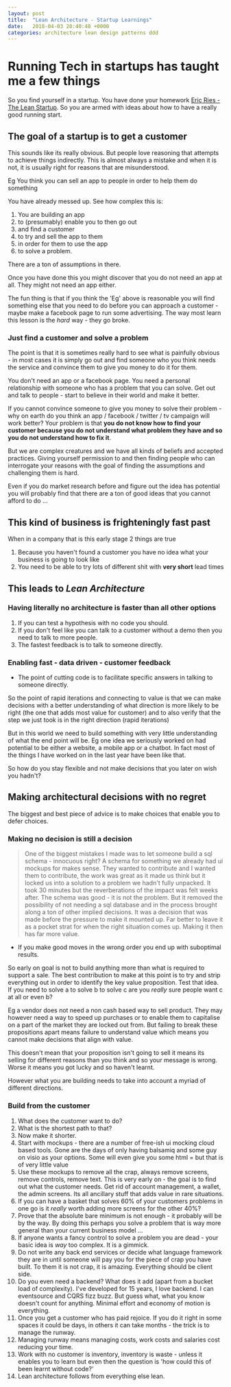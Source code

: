 ```yaml
---
layout: post
title:  "Lean Architecture - Startup Learnings"
date:   2018-04-03 20:40:48 +0000
categories: architecture lean design patterns ddd
---
```

# Running Tech in startups has taught me a few things

So you find yourself in a startup. You have done your homework [Eric Ries - The Lean Startup](https://www.amazon.co.uk/Lean-Startup-Innovation-Successful-Businesses/dp/0670921602/ref=sr_1_1?ie=UTF8&qid=1522609380&sr=8-1&keywords=lean+startup+eric+ries).
So you are armed with ideas about how to have a really good running start.

## The goal of a startup is to get a customer

This sounds like its really obvious. But people love reasoning that attempts to achieve things indirectly. This is almost always a mistake and when it is not, it is usually right for reasons that are misunderstood.

Eg You think you can sell an app to people in order to help them do something

You have already messed up. See how complex this is:

1. You are building an app
1. to (presumably) enable you to then go out
1. and find a customer
1. to try and sell the app to them
1. in order for them to use the app
1. to solve a problem.

There are a ton of assumptions in there.

Once you have done this you might discover that you do not need an app at all. They might not need an app either.

The fun thing is that if you think the 'Eg' above is reasonable you will find something else that you need to do before you can approach a customer - maybe make a facebook page to run some advertising. The way most learn this lesson is the *hard* way - they go broke.

### Just find a customer and solve a problem

The point is that it is sometimes really hard to see what is painfully obvious - in most cases it is simply go out and find someone who you think needs the service and convince them to give you money to do it for them.

You don't need an app or a facebook page. You need a personal relationship with someone who has a problem that you can solve. Get out and talk to people - start to believe in their world and make it better.

If you cannot convince someone to give you money to solve their problem - why on earth do you think an app / facebook / twitter / tv campaign will work better? Your problem is that **you do not know how to find your customer because you do not understand what problem they have and so you do not understand how to fix it**.

But we are complex creatures and we have all kinds of beliefs and accepted practices. Giving yourself permission to and then finding people who can interrogate your reasons with the goal of finding the assumptions and challenging them is hard.

Even if you do market research before and figure out the idea has potential you will probably find that there are a ton of good ideas that you cannot afford to do ...

## This kind of business is frighteningly fast past

When in a company that is this early stage 2 things are true

1. Because you haven't found a customer you have no idea what your business is going to look like
1. You need to be able to try lots of different shit with **very short** lead times

## This leads to _Lean Architecture_

### Having literally no architecture is faster than all other options

1. If you can test a hypothesis with no code you should.
1. If you don't feel like you can talk to a customer without a demo then you need to talk to more people.
1. The fastest feedback is to talk to someone directly.

### Enabling fast - data driven - customer feedback

- The point of cutting code is to facilitate specific answers in talking to someone directly.

So the point of rapid iterations and connecting to value is that we can make decisions with a better understanding of what direction is more likely to be right (the one that adds most value for customer) and to also verify that the step we just took is in the right direction (rapid iterations)

But in this world we need to build something with very little understanding of what the end point will be. Eg one idea we seriously worked on had potential to be either a website, a mobile app or a chatbot. In fact most of the things I have worked on in the last year have been like that.

So how do you stay flexible and not make decisions that you later on wish you hadn't?

## Making architectural decisions with no regret

The biggest and best piece of advice is to make choices that enable you to defer choices.

### Making no decision is still a decision

>One of the biggest mistakes I made was to let someone build a sql schema - innocuous right? A schema for something we already had ui mockups for makes sense. They wanted to contribute and I wanted them to contribute, the work was great as it made us think but it locked us into a solution to a problem we hadn't fully unpacked. It took 30 minutes but the reverberations of the impact was felt weeks after. The schema was good - it is not the problem. But it removed the possibility of not needing a sql database and in the process brought along a ton of other implied decisions. It was a decision that was made before the pressure to make it mounted up. Far better to leave it as a pocket strat for when the right situation comes up. Making it then has far more value.

- If you make good moves in the wrong order you end up with suboptimal results.

So early on goal is not to build anything more than what is required to support a sale. The best contribution to make at this point is to try and strip everything out in order to identify the key value proposition. Test that idea. If you need to solve a to solve b to solve c are you *really* sure people want c at all or even b?

Eg a vendor does not need a non cash based way to sell product. They may however need a way to speed up purchases or to enable them to capitalise on a part of the market they are locked out from. But failing to break these propositions apart means failure to understand value which means you cannot make decisions that align with value.

This doesn't mean that your proposition isn't going to sell it means its selling for different reasons than you think and so your message is wrong. Worse it means you got lucky and so haven't learnt.

However what you are building needs to take into account a myriad of different directions.

### Build from the customer

1. What does the customer want to do?
1. What is the shortest path to that?
1. Now make it shorter.
1. Start with mockups - there are a number of free-ish ui mocking cloud based tools. Gone are the days of only having balsamiq and some guy on visio as your options. Some will even give you some html = but that is of very little value
1. Use these mockups to remove all the crap, always remove screens, remove controls, remove text. This is very early on - the goal is to find out what the customer needs. Get rid of account management, a wallet, the admin screens. Its all ancillary stuff that adds value in rare situations.
1. If you can have a basket that solves 60% of your customers problems in one go is it *really* worth adding more screens for the other 40%?
1. Prove that the absolute bare minimum is not enough - it probably will be by the way. By doing this perhaps you solve a problem that is way more general than your current business model ...
1. If anyone wants a fancy control to solve a problem you are dead - your basic idea is *way* too complex. It is a gimmick.
1. Do not write any back end services or decide what language framework they are in until someone will pay you for the piece of crap you have built. To them it is not crap, it is amazing. Everything should be client side.
1. Do you even need a backend? What does it add (apart from a bucket load of complexity). I've developed for 15 years, I love backend. I can eventsource and CQRS fizz buzz. But guess what, what you know doesn't count for anything. Minimal effort and economy of motion is everything.
1. Once you get a customer who has paid rejoice. If you do it right in some spaces it could be days, in others it can take months - the trick is to manage the runway.
1. Managing runway means managing costs, work costs and salaries cost reducing your time.
1. Work with no customer is inventory, inventory is waste - unless it enables you to learn but even then the question is 'how could this of been learnt without code?'
1. Lean architecture follows from everything else lean.
